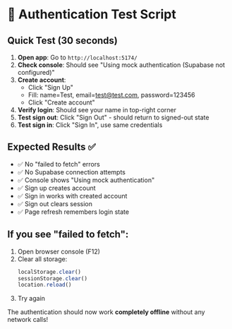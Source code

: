 # 🧪 Authentication Test Script

## Quick Test (30 seconds)

1. **Open app**: Go to `http://localhost:5174/`
2. **Check console**: Should see "Using mock authentication (Supabase not configured)"
3. **Create account**: 
   - Click "Sign Up" 
   - Fill: name=Test, email=test@test.com, password=123456
   - Click "Create account"
4. **Verify login**: Should see your name in top-right corner
5. **Test sign out**: Click "Sign Out" - should return to signed-out state
6. **Test sign in**: Click "Sign In", use same credentials

## Expected Results ✅

- ✅ No "failed to fetch" errors
- ✅ No Supabase connection attempts
- ✅ Console shows "Using mock authentication"
- ✅ Sign up creates account
- ✅ Sign in works with created account
- ✅ Sign out clears session
- ✅ Page refresh remembers login state

## If you see "failed to fetch":

1. Open browser console (F12)
2. Clear all storage:
   ```javascript
   localStorage.clear()
   sessionStorage.clear()
   location.reload()
   ```
3. Try again

The authentication should now work **completely offline** without any network calls!
